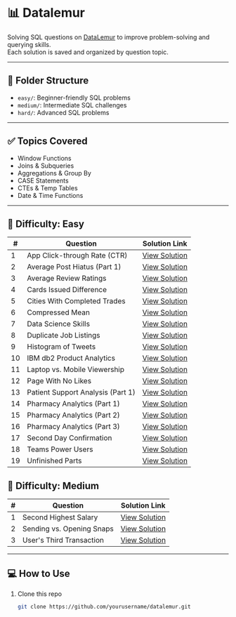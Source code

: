 # 📊 Datalemur

Solving SQL questions on [DataLemur](https://datalemur.com/) to improve problem-solving and querying skills.  
Each solution is saved and organized by question topic.

---

## 📁 Folder Structure


- `easy/`: Beginner-friendly SQL problems  
- `medium/`: Intermediate SQL challenges  
- `hard/`: Advanced SQL problems

---

## ✅ Topics Covered

- Window Functions
- Joins & Subqueries
- Aggregations & Group By
- CASE Statements
- CTEs & Temp Tables
- Date & Time Functions

---

## 📝 Difficulty: Easy 

| #  | Question                            | Solution Link                                                                                 |
|----|-------------------------------------|-----------------------------------------------------------------------------------------------|
| 1  | App Click-through Rate (CTR)        | [View Solution](https://github.com/HenamSingla/datalemur/blob/main/easy/App%20Click-through%20Rate%20(CTR)) |
| 2  | Average Post Hiatus (Part 1)        | [View Solution](https://github.com/HenamSingla/datalemur/blob/main/easy/Average%20Post%20Hiatus%20(Part%201)) |
| 3  | Average Review Ratings              | [View Solution](https://github.com/HenamSingla/datalemur/blob/main/easy/Average%20Review%20Ratings) |
| 4  | Cards Issued Difference             | [View Solution](https://github.com/HenamSingla/datalemur/blob/main/easy/Cards%20Issued%20Difference) |
| 5  | Cities With Completed Trades        | [View Solution](https://github.com/HenamSingla/datalemur/blob/main/easy/Cities%20With%20Completed%20Trades) |
| 6  | Compressed Mean                     | [View Solution](https://github.com/HenamSingla/datalemur/blob/main/easy/Compressed%20Mean) |
| 7  | Data Science Skills                 | [View Solution](https://github.com/HenamSingla/datalemur/blob/main/easy/Data%20Science%20Skills) |
| 8  | Duplicate Job Listings              | [View Solution](https://github.com/HenamSingla/datalemur/blob/main/easy/Duplicate%20Job%20Listings) |
| 9  | Histogram of Tweets                 | [View Solution](https://github.com/HenamSingla/datalemur/blob/main/easy/Histogram%20of%20Tweets) |
| 10 | IBM db2 Product Analytics           | [View Solution](https://github.com/HenamSingla/datalemur/blob/main/easy/IBM%20db2%20Product%20Analytics) |
| 11 | Laptop vs. Mobile Viewership        | [View Solution](https://github.com/HenamSingla/datalemur/blob/main/easy/Laptop%20vs.%20Mobile%20Viewership) |
| 12 | Page With No Likes                  | [View Solution](https://github.com/HenamSingla/datalemur/blob/main/easy/Page%20With%20No%20Likes) |
| 13 | Patient Support Analysis (Part 1)   | [View Solution](https://github.com/HenamSingla/datalemur/blob/main/easy/Patient%20Support%20Analysis%20(Part%201)) |
| 14 | Pharmacy Analytics (Part 1)         | [View Solution](https://github.com/HenamSingla/datalemur/blob/main/easy/Pharmacy%20Analytics%20(Part%201)) |
| 15 | Pharmacy Analytics (Part 2)         | [View Solution](https://github.com/HenamSingla/datalemur/blob/main/easy/Pharmacy%20Analytics%20(Part%202)) |
| 16 | Pharmacy Analytics (Part 3)         | [View Solution](https://github.com/HenamSingla/datalemur/blob/main/easy/Pharmacy%20Analytics%20(Part%203)) |
| 17 | Second Day Confirmation             | [View Solution](https://github.com/HenamSingla/datalemur/blob/main/easy/Second%20Day%20Confirmation) |
| 18 | Teams Power Users                   | [View Solution](https://github.com/HenamSingla/datalemur/blob/main/easy/Teams%20Power%20Users) |
| 19 | Unfinished Parts                    | [View Solution](https://github.com/HenamSingla/datalemur/blob/main/easy/Unfinished%20Parts) |


## 📝 Difficulty: Medium 

| #  | Question                        | Solution Link                                                                                      |
|----|----------------------------------|------------------------------------------------------------------------------------------------------|
| 1  | Second Highest Salary           | [View Solution](https://github.com/HenamSingla/datalemur/blob/main/medium/Second%20Highest%20Salary) |
| 2  | Sending vs. Opening Snaps       | [View Solution](https://github.com/HenamSingla/datalemur/blob/main/medium/Sending%20vs.%20Opening%20Snaps) |
| 3  | User's Third Transaction        | [View Solution](https://github.com/HenamSingla/datalemur/blob/main/medium/User's%20Third%20Transaction) |

---

## 💻 How to Use

1. Clone this repo  
   ```bash
   git clone https://github.com/yourusername/datalemur.git
